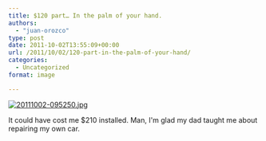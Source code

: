 ```yaml
---
title: $120 part… In the palm of your hand.
authors: 
  - "juan-orozco"
type: post
date: 2011-10-02T13:55:09+00:00
url: /2011/10/02/120-part-in-the-palm-of-your-hand/
categories:
  - Uncategorized
format: image

---
```

[<img src="http://juanthedesigner.files.wordpress.com/2011/10/20111002-095250.jpg?w=580" alt="20111002-095250.jpg" class="alignnone size-full" data-recalc-dims="1" />][1]

It could have cost me $210 installed. Man, I'm glad my dad taught me about repairing my own car.

 [1]: http://juanthedesigner.files.wordpress.com/2011/10/20111002-095250.jpg?w=580